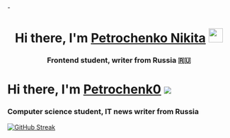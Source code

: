 -<h1 align="center">Hi there, I'm <a href="https://daniilshat.ru/" target="_blank">Petrochenko Nikita</a> 
<img src="https://github.com/blackcater/blackcater/raw/main/images/Hi.gif" height="32"/></h1>
<h3 align="center">Frontend student, writer from Russia 🇷🇺</h3>

# Hi there, I'm [Petrochenk0](https://daniilshat.ru/) ![](https://github.com/blackcater/blackcater/raw/main/images/Hi.gif) 
### Computer science student, IT news writer from Russia



[![GitHub Streak](http://github-readme-streak-stats.herokuapp.com?user=Petrochenk0&theme=dark&hide_border=true&locale=ru&mode=weekly)](https://git.io/streak-stats)
